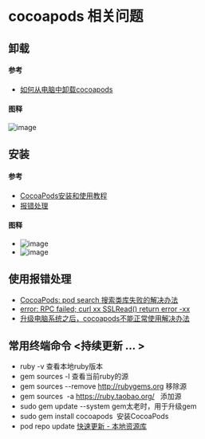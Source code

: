 # cocoapods 相关问题

## 卸载

#### 参考
* [如何从电脑中卸载cocoapods](http://blog.csdn.net/qq_18670721/article/details/50432892)

#### 图释
 ![image](https://github.com/itwyhuaing/YHReactDemo/blob/master/RNDemo1/images/d1_1.png)

## 安装

#### 参考
* [CocoaPods安装和使用教程](http://code4app.com/article/cocoapods-install-usage)
* [报错处理](http://stackoverflow.com/questions/30812777/cannot-install-cocoa-pods-after-uninstalling-results-in-error/30851030#30851030)

#### 图释
* ![image](https://github.com/itwyhuaing/YHReactDemo/blob/master/RNDemo1/images/d1_1.png)
* ![image](https://github.com/itwyhuaing/YHReactDemo/blob/master/RNDemo1/images/d1_1.png)

## 使用报错处理
* [CocoaPods: pod search 搜索类库失败的解决办法](http://blog.cocoachina.com/article/29127)
* [error: RPC failed; curl xx SSLRead() return error -xx](http://blog.csdn.net/wm9028/article/details/51840759)
* [升级电脑系统之后，cocoapods不能正常使用解决办法](http://blog.csdn.net/wddyzzw/article/details/78435569)

## 常用终端命令 <持续更新 ... >
* ruby -v                                       查看本地ruby版本
* gem sources -l                                查看当前ruby的源
* gem sources --remove http://rubygems.org      移除源
* gem sources  -a https://ruby.taobao.org/      添加源
* sudo gem update --system                      gem太老时，用于升级gem 
* sudo gem install cocoapods                    安装CocoaPods
* pod repo update                               [快速更新 - 本地资源库](https://www.jianshu.com/p/1d058d224cad)
